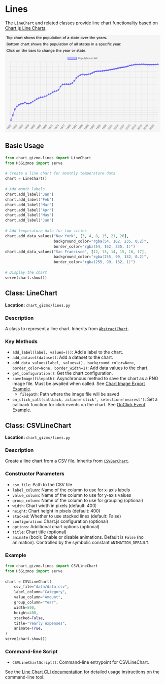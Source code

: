 # Lines

The `LineChart` and related classes provide line chart functionality based on [Chart.js Line Charts](https://www.chartjs.org/docs/latest/charts/line.html).

![Sample Line Chart](../screenshots/linechart.png)

## Basic Usage

```python
from chart_gizmo.lines import LineChart
from H5Gizmos import serve

# Create a line chart for monthly temperature data
chart = LineChart()

# Add month labels
chart.add_label("Jan")
chart.add_label("Feb")
chart.add_label("Mar")
chart.add_label("Apr")
chart.add_label("May")
chart.add_label("Jun")

# Add temperature data for two cities
chart.add_data_values("New York", [3, 4, 8, 15, 21, 26],
                      background_color="rgba(54, 162, 235, 0.2)",
                      border_color="rgba(54, 162, 235, 1)")
chart.add_data_values("San Francisco", [12, 13, 14, 15, 16, 17],
                      background_color="rgba(255, 99, 132, 0.2)",
                      border_color="rgba(255, 99, 132, 1)")

# Display the chart
serve(chart.show())
```

## Class: LineChart

**Location:** `chart_gizmo/lines.py`

### Description

A class to represent a line chart. Inherits from [`AbstractChart`](../api/charts.md).

### Key Methods

- `add_label(label, values=())`: Add a label to the chart.
- `add_dataset(dataset)`: Add a dataset to the chart.
- `add_data_values(label, values=(), background_color=None, border_color=None, border_width=1)`: Add data values to the chart.
- `get_configuration()`: Get the chart configuration.
- `saveImage(filepath)`: Asynchronous method to save the chart as a PNG image file. Must be awaited when called. See [Chart Image Export Example](../examples/#chart-image-export).
  - `filepath`: Path where the image file will be saved
- `on_click_call(callback, action='click', selection='nearest')`: Set a callback function for click events on the chart. See [OnClick Event Example](../examples/#onclick-event-example).

## Class: CSVLineChart

**Location:** `chart_gizmo/lines.py`

### Description

Create a line chart from a CSV file. Inherits from [`CSVBarChart`](../api/bars.md).

### Constructor Parameters

- `csv_file`: Path to the CSV file
- `label_column`: Name of the column to use for x-axis labels
- `value_column`: Name of the column to use for y-axis values
- `group_column`: Name of the column to use for grouping (optional)
- `width`: Chart width in pixels (default: 400)
- `height`: Chart height in pixels (default: 400)
- `stacked`: Whether to use stacked lines (default: False)
- `configuration`: Chart.js configuration (optional)
- `options`: Additional chart options (optional)
- `title`: Chart title (optional)
- `animate` (bool): Enable or disable animations. Default is `False` (no animation). Controlled by the symbolic constant `ANIMATION_DEFAULT`.

### Example

```python
from chart_gizmo.lines import CSVLineChart
from H5Gizmos import serve

chart = CSVLineChart(
    csv_file="data/data.csv",
    label_column="Category",
    value_column="Amount",
    group_column="Year",
    width=800,
    height=400,
    stacked=False,
    title="Yearly expenses",
    animate=True,
)
serve(chart.show())
```

### Command-line Script

- `CSVLineChartScript()`: Command-line entrypoint for CSVLineChart.

See the [Line Chart CLI documentation](../cli/line.md) for detailed usage instructions on the command-line tool.
